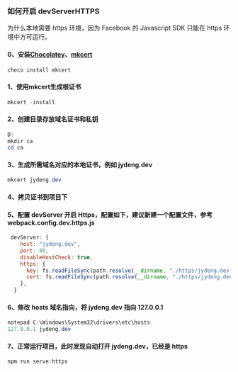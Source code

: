 ### 如何开启 devServerHTTPS

为什么本地需要 https 环境，因为 Facebook 的 Javascript SDK 只能在 https 环境中方可运行。

#### 0、安装[Chocolatey](https://chocolatey.org/)、[mkcert](https://github.com/FiloSottile/mkcert)

```powershell
choco install mkcert
```

#### 1、使用mkcert生成根证书

```powershell
mkcert -install
```

#### 2、创建目录存放域名证书和私钥

```powershell
D:
mkdir ca
cd ca
```

####

#### 3、生成所需域名对应的本地证书，例如 jydeng.dev

```powershell
mkcert jydeng.dev
```

#### 4、拷贝证书到项目下

#### 5、配置 devServer 开启 Https，配置如下，建议新建一个配置文件，参考webpack.config.dev.https.js

```javascript
 devServer: {
    host: "jydeng.dev",
    port: 80,
    disableHostCheck: true,
    https: {
      key: fs.readFileSync(path.resolve(__dirname, "./https/jydeng.dev-key.pem")),
      cert: fs.readFileSync(path.resolve(__dirname, "./https/jydeng.dev.pem")),
    },
  }
```

#### 6、修改 hosts 域名指向，将 jydeng.dev 指向 127.0.0.1

```powershell
notepad C:\Windows\System32\drivers\etc\hosts
127.0.0.1 jydeng.dev
```

#### 7、正常运行项目，此时发现自动打开 jydeng.dev，已经是 https
```powershell
npm run serve:https
```
